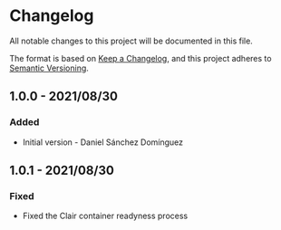 # Changelog

All notable changes to this project will be documented in this file.

The format is based on [Keep a Changelog](https://keepachangelog.com/en/1.0.0/),
and this project adheres to
[Semantic Versioning](https://semver.org/spec/v2.0.0.html).

## 1.0.0 - 2021/08/30

### Added

* Initial version - Daniel Sánchez Domínguez

## 1.0.1 - 2021/08/30

### Fixed

* Fixed the Clair container readyness process
